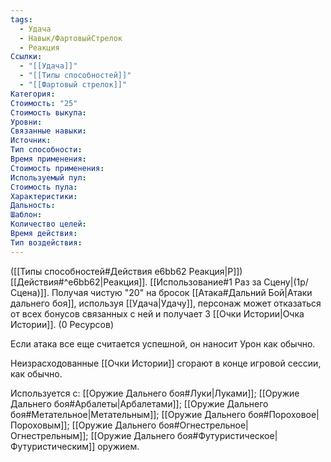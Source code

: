 ```yaml
---
tags:
  - Удача
  - Навык/ФартовыйСтрелок
  - Реакция
Ссылки:
  - "[[Удача]]"
  - "[[Типы способностей]]"
  - "[[Фартовый стрелок]]"
Категория: 
Стоимость: "25"
Стоимость выкупа:
Уровни:
Связанные навыки:
Источник:
Тип способности:
Время применения:
Стоимость применения:
Используемый пул:
Стоимость пула:
Характеристики:
Дальность:
Шаблон:
Количество целей:
Время действия:
Тип воздействия:
---
```

([[Типы способностей#Действия e6bb62 Реакция|Р]]) [[Действия#^e6bb62|Реакция]]. [[Использование#1 Раз за Сцену|(1р/Сцена)]]. Получая чистую "20" на бросок [[Атака#Дальний Бой|Атаки дальнего боя]], используя [[Удача|Удачу]], персонаж может отказаться от всех бонусов связанных с ней и получает 3 [[Очки Истории|Очка Истории]]. (0 Ресурсов)

Если атака все еще считается успешной, он наносит Урон как обычно. 

Неизрасходованные [[Очки Истории]] сгорают в конце игровой сессии, как обычно. 

Используется с: [[Оружие Дальнего боя#Луки|Луками]]; [[Оружие Дальнего боя#Арбалеты|Арбалетами]]; [[Оружие Дальнего боя#Метательное|Метательным]]; [[Оружие Дальнего боя#Пороховое|Пороховым]]; [[Оружие Дальнего боя#Огнестрельное|Огнестрельным]]; [[Оружие Дальнего боя#Футуристическое|Футуристическим]] оружием.